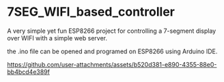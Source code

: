 # 7SEG_WIFI_based_controller

A very simple yet fun ESP8266 project for controlling a 7-segment display over WIFI with a simple web server.

the .ino file can be opened and programed on ESP8266 using Arduino IDE.

https://github.com/user-attachments/assets/b520d381-e890-4355-88e0-bb4bcd4e389f

